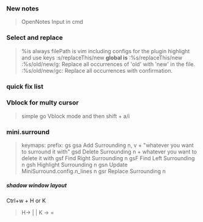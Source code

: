 ### New notes

> OpenNotes Input in cmd

### Select and replace

> %is always filePath is vim including configs for the plugin
> highlight and use keys :s/replaceThis/new
> **global is**
> :%s/replaceThis/new
> :%s/old/new/g: Replace all occurrences of 'old' with 'new' in the file.
> :%s/old/new/gc: Replace all occurrences with confirmation.

### quick fix list

### Vblock for multy cursor

> simple go Vblock mode and then shift + a/i

### mini.surround

> keymaps:
> prefix: gs
> gsa Add Surrounding n, v + "whatever you want to surround it with"
> gsd Delete Surrounding n + whatever you want to delete it with
> gsf Find Right Surrounding n
> gsF Find Left Surrounding n
> gsh Highlight Surrounding n
> gsn Update MiniSurround.config.n_lines n
> gsr Replace Surrounding n

##### shadow window layout

Ctrl+w + H or K

> H-> | | K -> =
